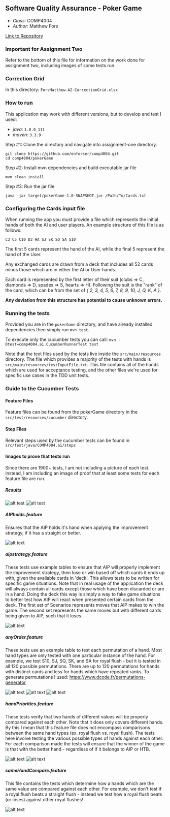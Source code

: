 ## Software Quality Assurance - Poker Game

- *Class*: COMP4004
- *Author*: Matthew Fors

[Link to Repository](https://github.com/enforser/comp4004/tree/master/pokerGame)

### Important for Assignment Two

Refer to the bottom of this file for information on the work done for assignment two, including images of some tests run. 

### Correction Grid

In this directory: `ForsMatthew-A2-CorrectionGrid.xlsx`

### How to run

This application may work with different versions, but to develop and test I used: 

- *java*: `1.8.0_111`
- *maven*: `3.3.9`

Step #1: Clone the directory and navigate into assignment-one directory. 

```
git clone https://github.com/enforser/comp4004.git
cd comp4004/pokerGame
```

Step #2: Install mvn dependencies and build executable jar file

```
mvn clean install
```

Step #3: Run the jar file

```
java -jar target/pokerGame-1.0-SNAPSHOT.jar /Path/To/Cards.txt
```

### Configuring the Cards input file

When running the app you must provide a file which represents the initial hands of both the AI and user players. 
An example structure of this file is as follows: 

```
C3 C5 C10 D3 HA SJ SK SQ SA S10
```

The first 5 cards represent the hand of the AI, while the final 5 represent the hand of the User. 

Any exchanged cards are drawn from a deck that includes all 52 cards minus those which are in either the AI or User hands.

Each card is represented by the first letter of their suit (clubs => C, diamonds => D, spades => S, hearts => H). 
Following the suit is the "rank" of the card, which can be from the set of *{ 2, 3, 4, 5, 6, 7, 8, 9, 10, J, Q, K, A }*.

**Any deviation from this structure has potential to cause unknown errors.** 

### Running the tests

Provided you are in the `pokerGame` directory, and have already installed dependencies then simply run `mvn test`. 

To execute only the cucumber tests you can call: `mvn -Dtest=comp4004.a1.CucumberRunnerTest test`

Note that the text files used by the tests live inside the `src/main/resources` directory. 
The file which provides a majority of the tests with hands is `src/main/resources/testInputFile.txt`. 
This file contains all of the hands which are used for acceptance testing, and the other files we're used for specific
use cases in the TDD unit tests.

### Guide to the Cucumber Tests

#### Feature Files

Feature files can be found from the pokerGame directory in the `src/test/resources/cucumber` directory. 

#### Step Files

Relevant steps used by the cucumber tests can be found in `src/test/java/COMP4004.a1/steps`

#### Images to prove that tests run

Since there are 1900+ tests, I am not including a picture of each test. Instead, I am including an image of proof that at least some tests 
for each feature file are run. 

##### Results

![alt test](result-pictures/Results2.png)
![alt test](result-pictures/ResultsOne.png)

##### AIPholds.feature

Ensures that the AIP holds it's hand when applying the improvement strategy, if it has 
a straight or better. 

![alt text](result-pictures/AIPholds.png)

##### aipstrategy.feature

These tests use example tables to ensure that AIP will properly implement the 
improvement strategy, then lose or win based off which cards it ends up with, 
given the available cards in 'deck'. 
This allows tests to be written for specific game situations. Note that in real 
usage of the application the deck will always contain all cards except those which
have been discarded or are in a hand. Doing the deck this way is simply a way 
to fake game situations to better test how AIP will react when presented certain
cards from the deck. 
The first set of Scenarios represents moves that AIP makes to win the game. 
The second set represents the same moves but with different cards being given
to AIP, such that it loses. 

![alt text](result-pictures/aipstrategy.png)

##### anyOrder.feature

These tests use an example table to test each permutation of a hand. 
Most hand types are only tested with one particular instance of the hand.
For example, we test S10, SJ, SQ, SK, and SA for royal flush - but 
it is tested in all 120 possible permutations. 
There are up to 120 permutations for hands with distinct cards and less 
for hands which have repeated ranks. 
To generate permutations I used: 
https://www.dcode.fr/permutations-generator

![alt text](result-pictures/anyOrder.png)
![alt text](result-pictures/anyOrder1.png)
![alt text](result-pictures/anyOrder2.png)

##### handPriorities.feature

These tests verify that two hands of different values will be properly 
compared against each other. Note that it does only covers different hands.
By this I mean that this feature file does not encompass comparisons between 
the same hand types (ex. royal flush vs. royal flush). 
The tests here involve testing the various possible types of hands against each other.
For each comparison made the tests will ensure that the winner of the game is that
with the better hand - regardless of if it belongs to AIP or HTB. 

![alt text](result-pictures/handPriorities.png)
![alt text](result-pictures/handPriorities2.png)

##### sameHandCompare.feature

This file contains the tests which determine how a hands which are the same value 
are compared against each other. For example, we don't test if a royal flush beats
a straight flush - instead we test how a royal flush beats (or loses) against other 
royal flushes! 

![alt text](result-pictures/sameHandCompare.png)
